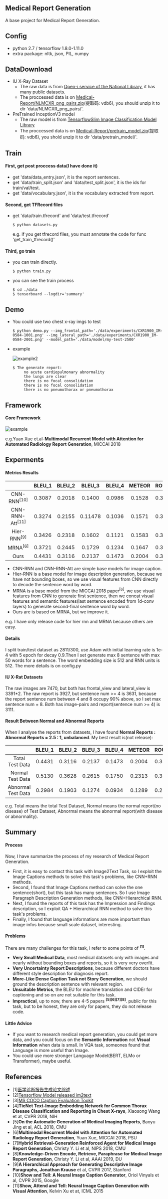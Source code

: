 ## Medical Report Generation
A base project for Medical Report Generation.

## Config
- python 2.7 / tensorflow 1.8.0-1.11.0
- extra package: nltk, json, PIL, numpy

## DataDownload
- IU X-Ray Dataset
    * The raw data is from [Open-i service of the National Library](https://openi.nlm.nih.gov/), it has many public datasets.
    * The proccessed data is on [Medical-Report/NLMCXR_png_pairs.zip](https://pan.baidu.com/s/1CwChGVu6HWFDN2Xsy_htTA)(提取码: vdb6), you should unzip it to dir 'data/NLMCXR_png_pairs/'.
- PreTrained InceptionV3 model
    * The raw model is from [TensorflowSlim Image Classification Model Library](https://github.com/tensorflow/models/tree/master/research/slim)
    * The proccessed data is on [Medical-Report/pretrain_model.zip](https://pan.baidu.com/s/1CwChGVu6HWFDN2Xsy_htTA)(提取码: vdb6), you shold unzip it to dir 'data/pretrain_model/'.

## Train
#### First, get post proccess data(I have done it)
- get 'data/data_entry.json', it is the report sentences.
- get 'data/train_split.json' and 'data/test_split.json', it is the ids for train/val/test.
- get 'data/vocabulary.json', it is the vocabulary extracted from report.

#### Second, get TFRecord files
- get 'data/train.tfrecord' and 'data/test.tfrecord'
    ```shell
    $ python datasets.py
    ```
    e.g. if you get tfrecord files, you must annotate the code for func 'get_train_tfrecord()'
#### Third, go train
- you can train directly.
    ```shell
    $ python train.py
    ```
- you can see the train process
    ```shell
    $ cd ./data
    $ tensorboard --logdir='summary'

## Demo
- You could use two chest x-ray imgs to test
    ```shell
    $ python demo.py --img_frontal_path='./data/experiments/CXR1900_IM-0584-1001.png' --img_lateral_path='./data/experiments/CXR1900_IM-0584-2001.png' --model_path='./data/model/my-test-2500'
    ```
- example

    ![example2](data/experiments/CXR1900_IM-0584-1001.png)
    
    ```shell
    $ The generate report:
         no acute cardiopulmonary abnormality
         the lungs are clear
         there is no focal consolidation
         there is no focal consolidation
         there is no pneumothorax or pneumothorax
    ```

## Framework
#### Core Framework
![example](data/experiments/framework.png)

e.g.Yuan Xue et.al-**Multimodal Recurrent Model with Attention for Automated Radiology Report Generation**, MICCAI 2018

## Experments
#### Metrics Results
|  | BLEU_1 | BLEU_2 | BLEU_3 | BLEU_4 | METEOR | ROUGE | CIDEr |
| :---: | :---: | :---: | :---: | :---: | :---: | :---: | :---: |
| CNN-RNN<sup>[10]</sup> | 0.3087 | 0.2018 | 0.1400 | 0.0986 | 0.1528 | 0.3208 | 0.3068 |
| CNN-RNN-Att<sup>[11]</sup> | 0.3274 | 0.2155 | 0.11478 | 0.1036 | 0.1571 | 0.3184 | 0.3649 |
| Hier-RNN<sup>[9]</sup> | 0.3426 | 0.2318 | 0.1602 | 0.1121 | 0.1583 | 0.3343 | 0.2755|
| MRNA<sup>[6]</sup> | 0.3721 | 0.2445| 0.1729 | 0.1234 | 0.1647 | 0.3224 | 0.3054 |
| Ours | 0.4431 | 0.3116 | 0.2137 | 0.1473 | 0.2004 | 0.3611 | 0.4128 |

- CNN-RNN and CNN-RNN-Att are simple base models for image caption.
- Hier-RNN is a base model for image description generation, because we have not bounding boxes, so we use visual features 
from CNN directly to decode the sentence word by word.
- MRNA is a base model from the MICCAI 2018 paper<sup>[6]</sup>, we use visual features from CNN to generate first sentence, 
then we concat visual features and semantic features(last sentence encoded from 1d-conv layers) to generate second-final sentence
word by word.
- Ours are is based on MRNA, but we improve it.

e.g. I have only release code for hier rnn and MRNA because others are easy.

#### Details
I split train/test dataset as 2811/300, use Adam with initial learning rate is 1e-4 with 5 epoch for decay 0.9.Then I set 
generate max 8 sentence with max 50 words for a sentence. The word embedding size is 512 and RNN units is 512. The more details is on
config.py

#### IU X-Rat Datasets
The raw images are 7470, but both has frontal_view and lateral_view is 3391*2. The raw report is 3927, but sentence num >= 4 is 3631, 
because the report sentence num between 4 and 8 occupy 90% above, so I set max sentence num = 8. Both has image-pairs and report(sentence num >= 4) 
is 3111.

#### Result Between Normal and Abnormal Reports
When I analyse the reports from datasets, I have found **Normal Reports : Abnormal Reports = 2.5 : 1, unbalanced**.
My best result is(not release):

|  | BLEU_1 | BLEU_2 | BLEU_3 | BLEU_4 | METEOR | ROUGE | CIDEr |
| :---: | :---: | :---: | :---: | :---: | :---: | :---: | :---: |
| Total Test Data | 0.4431 | 0.3116 | 0.2137 | 0.1473 | 0.2004 | 0.3611 | 0.4128 |
| Normal Test Data | 0.5130 | 0.3628 | 0.2615 | 0.1750 | 0.2313 | 0.3894 | 0.4478 |
| Abnormal Test Data | 0.2984 | 0.1903 | 0.1274 | 0.0934 | 0.1289 | 0.2397 | 0.2641 |

e.g. Total means the total Test Dataset, Normal means the normal report(no disease) of Test Dataset, Abnormal 
means the abnormal report(with disease or abnormality).

## Summary
#### Process
Now, I have summarize the process of my research of Medical Report Generation.
- First, it is easy to contact this task with Image2Text Task, so I exploit the Image Captions methods to solve this task's problems, like CNN+RNN methods.
- Second, I found that Image Captions method can solve the one sentence(short), but this task has many sentences. So I use Image Paragraph Description Generation methods, like CNN+Hierarchical RNN.
- Next, I found the reports of this task has the Impression and Findings description, so I exploit QA + Hierarchical RNN method to solve this task's problems.
- Finally, I found that language informations are more important than image infos because small scale dataset, interesting.

#### Problems
There are many challenges for this task, I refer to some points of <sup>**[1]**</sup>.
- **Very Small Medical Data**, most medical datasets only with images and nearly without bounding boxes and reports, so it is very very overfit.
- **Very Uncertainty Report Descriptions**, because different doctors have different style description for diagnosis report.
- **More-Like Dense Caption Task not Story Generation**, we should ground the description sentence with relevant region.
- **Unsuitable Metrics**, the BLEU for machine translation and CIDEr for captioning and so on are not suitable for this task.
- **Impractical**, up to now, there are 4-5 papers <sup>**[5][6][7][8]**</sup>. public for this task, but to be honest, they are only for papers,
they do not release code.

#### Little Advice
- If you want to research medical report generation, you could get more data, and you could focus on the **Semantic Information** not **Visual Information** when data is small.
In VQA task, someones found that Language is more useful than Image.
- You could use more stronger Language Model(BERT, ELMo or Transformer), maybe useful.

## References
- [1][医学诊断报告生成论文综述](https://blog.csdn.net/wl1710582732/article/details/85345285)
- [2][Tensorflow Model released im2text](https://github.com/tensorflow/models/tree/master/research/im2txt)
- [3][MS COCO Caption Evaluation Tookit](https://github.com/tylin/coco-caption)
- [4]**TieNet Text-Image Embedding Network for Common Thorax Disease Classification and Reporting in Chest X-rays**, Xiaosong Wang et at, CVPR 2018, NIH
- [5]**On the Automatic Generation of Medical Imaging Reports**, Baoyu Jing et al, ACL 2018, CMU
- [6]**Multimodal Recurrent Model with Attention for Automated Radiology Report Generation**, Yuan Xue, MICCAI 2018, PSU
- [7]**Hybrid Retrieval-Generation Reinforced Agent for Medical Image Report Generation**, Christy Y. Li et al, NIPS 2018, CMU
- [8]**Knowledge-Driven Encode, Retrieve, Paraphrase for Medical Image Report Generation**, Christy Y. Li et al, AAAI 2019, DU
- [9]**A Hierarchical Approach for Generating Descriptive Image Paragraphs, Jonathan Krause** et al, CVPR 2017, Stanford
- [10]**Show and Tell: A Neural Image Caption Generator**, Oriol Vinyals et al, CVPR 2015, Google
- [11]**Show, Attend and Tell: Neural Image Caption Generation with Visual Attention**, Kelvin Xu et at, ICML 2015